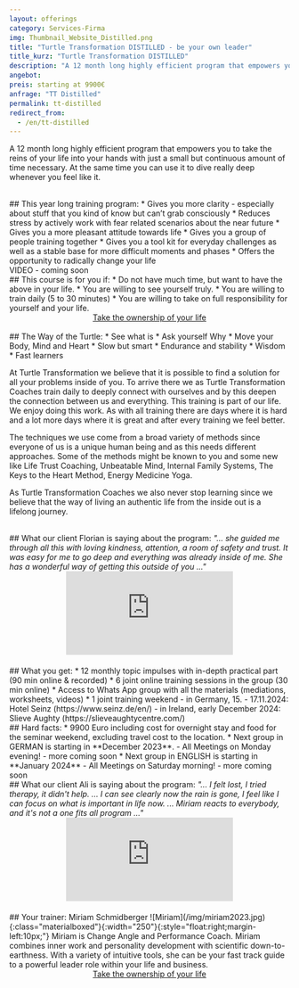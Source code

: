 ```yaml
---
layout: offerings
category: Services-Firma
img: Thumbnail_Website_Distilled.png
title: "Turtle Transformation DISTILLED - be your own leader"
title_kurz: "Turtle Transformation DISTILLED"
description: "A 12 month long highly efficient program that empowers you to take the reins of your life into your hands with just a small but continuous amount of time necessary."
angebot:
preis: starting at 9900€
anfrage: "TT Distilled"
permalink: tt-distilled
redirect_from:
  - /en/tt-distilled
---
```


A 12 month long highly efficient program that empowers you to take the reins of your life into your hands with just a small but continuous amount of time necessary. At the same time you can use it to dive really deep whenever you feel like it.

<br>
## This year long training program:
* Gives you more clarity - especially about stuff that you kind of know but can’t grab consciously
* Reduces stress by actively work with fear related scenarios about the near future
* Gives you a more pleasant attitude towards life
* Gives you a group of people training together
* Gives you a tool kit for everyday challenges as well as a stable base for more difficult moments and phases
* Offers the opportunity to radically change your life

<br>
VIDEO - coming soon

<br>
## This course is for you if:
* Do not have much time, but want to have the above in your life.
* You are willing to see yourself truly.
* You are willing to train daily (5 to 30 minutes)
* You are willing to take on full responsibility for yourself and your life.

<br>
<center>
<!-- MeetFox static button start -->
<link href="https://app.meetfox.com/assets/styles/popup.css" rel="stylesheet" />
<script src="https://app.meetfox.com/assets/libs/popup.min.js" type="text/javascript"></script>
<a href="" class="btn btn-primary btn-xl text-uppercase js-scroll-trigger" onclick="MeetFox.initStaticButton({ url: 'https://meetfox.com/de/e/turtletrafo/borderless' });return false;">Take the ownership of your life</a>
<!-- MeetFox static button end -->
</center>

<br>
## The Way of the Turtle:
* See what is
* Ask yourself Why
* Move your Body, Mind and Heart
* Slow but smart
* Endurance and stability
* Wisdom
* Fast learners

At Turtle Transformation we believe that it is possible to find a solution for all your problems inside of you. To arrive there we as Turtle Transformation Coaches train daily to deeply connect with ourselves and by this deepen the connection between us and everything. This training is part of our life. We enjoy doing this work. As with all training there are days where it is hard and a lot more days where it is great and after every training we feel better.

The techniques we use come from a broad variety of methods since everyone of us is a unique human being and as this needs different approaches. Some of the methods might be known to you and some new like Life Trust Coaching, Unbeatable Mind, Internal Family Systems, The Keys to the Heart Method, Energy Medicine Yoga.

As Turtle Transformation Coaches we also never stop learning since we believe that the way of living an authentic life from the inside out is a lifelong journey.


<br>
## What our client Florian is saying about the program:
<i>"... she guided me through all this with loving kindness, attention, a room of safety and trust. It was easy for me to go deep and everything was already inside of me. She has a wonderful way of getting this outside of you ..."</i>
<div class="container">
  <div class="row">
        <div class="embed-responsive embed-responsive-16by9">
                    <center>
                    <iframe class="embed-responsive-item" src="https://www.youtube.com/embed/cu2TnvjpiFE" title="YouTube video player" frameborder="0" allow="accelerometer; autoplay; clipboard-write; encrypted-media; gyroscope; picture-in-picture" allowfullscreen></iframe>
                    </center>
          </div>
  </div>
</div>

<br>
## What you get:
* 12 monthly topic impulses with in-depth practical part (90 min online & recorded)
* 6 joint online training sessions in the group (30 min online)
* Access to Whats App group with all the materials (mediations, worksheets, videos)
* 1 joint training weekend
  - in Germany, 15. - 17.11.2024: Hotel Seinz (https://www.seinz.de/en/)
  - in Ireland, early December 2024: Slieve Aughty (https://slieveaughtycentre.com/)

<br>
## Hard facts:
* 9900 Euro including cost for overnight stay and food for the seminar weekend, excluding travel cost to the location.
* Next group in GERMAN is starting in **December 2023**.
  - All Meetings on Monday evening!
  - more coming soon
* Next group in ENGLISH is starting in **January 2024**
  - All Meetings on Saturday morning!
  - more coming soon

<br>
## What our client Ali is saying about the program:
<i>
"... I felt lost, I tried therapy, it didn't help. ... I can see clearly now the rain is gone, I feel like I can focus on what is important in life now. ... Miriam reacts to everybody, and it's not a one fits all program ..."</i>
<div class="container">
  <div class="row">
        <div class="embed-responsive embed-responsive-16by9">
                    <center>
                    <iframe class="embed-responsive-item" src="https://www.youtube.com/embed/Kcp4eAiiAhU" title="YouTube video player" frameborder="0" allow="accelerometer; autoplay; clipboard-write; encrypted-media; gyroscope; picture-in-picture" allowfullscreen></iframe>
                    </center>
          </div>
  </div>
</div>


<br>
## Your trainer: Miriam Schmidberger
![Miriam](/img/miriam2023.jpg){:class="materialboxed"}{:width="250"}{:style="float:right;margin-left:10px;"}
Miriam is Change Angle and Performance Coach. Miriam combines inner work and personality development with scientific down-to-earthness. With a variety of intuitive tools, she can be your fast track guide to a powerful leader role within your life and business.

<br>
<center>
<!-- MeetFox static button start -->
<link href="https://app.meetfox.com/assets/styles/popup.css" rel="stylesheet" />
<script src="https://app.meetfox.com/assets/libs/popup.min.js" type="text/javascript"></script>
<a href="" class="btn btn-primary btn-xl text-uppercase js-scroll-trigger" onclick="MeetFox.initStaticButton({ url: 'https://meetfox.com/de/e/turtletrafo/borderless' });return false;">Take the ownership of your life</a>
<!-- MeetFox static button end -->
</center>
